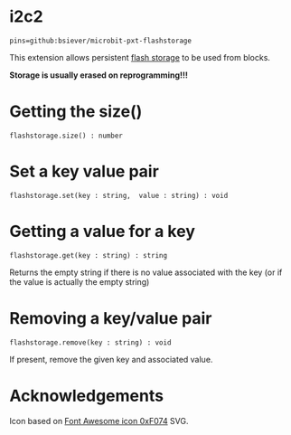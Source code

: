 # i2c2

```package
pins=github:bsiever/microbit-pxt-flashstorage
```

This extension allows persistent [flash storage](https://lancaster-university.github.io/microbit-docs/ubit/storage/) to be used from blocks.

**Storage is usually erased on reprogramming!!!**


# Getting the size() 

```sig
flashstorage.size() : number
```



# Set a key value pair

```sig
flashstorage.set(key : string,  value : string) : void
```

# Getting a value for a key

```sig
flashstorage.get(key : string) : string
```

Returns the empty string if there is no value associated with the key (or if the value is actually the empty string)

# Removing a key/value pair

```sig
flashstorage.remove(key : string) : void
```

If present, remove the given key and associated value.



# Acknowledgements 


Icon based on [Font Awesome icon 0xF074](https://www.iconfinder.com/icons/213043/f074_icon) SVG.

<script src="https://makecode.com/gh-pages-embed.js"></script>
<script>makeCodeRender("{{ site.makecode.home_url }}", "{{ site.github.owner_name }}/{{ site.github.repository_name }}");</script>
